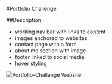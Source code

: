 #Portfolio Challenge

##Description
- working nav bar with links to content
- images anchored to websites
- contact page with a form 
- about me section with image
- footer linked to social media
- hover styling

![Portfolio-Challange Website](./images/portfolioscreenshot.png)
